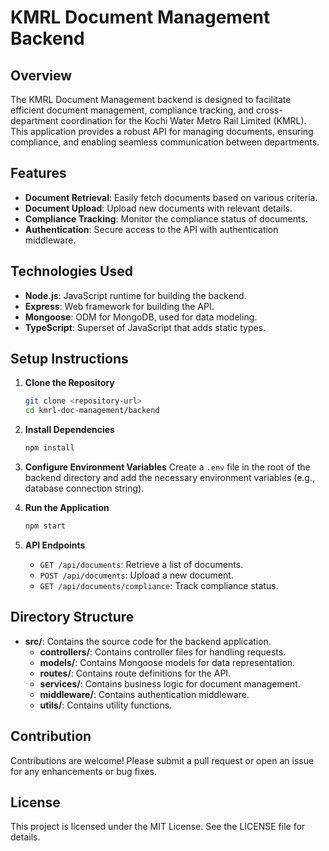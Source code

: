# KMRL Document Management Backend

## Overview
The KMRL Document Management backend is designed to facilitate efficient document management, compliance tracking, and cross-department coordination for the Kochi Water Metro Rail Limited (KMRL). This application provides a robust API for managing documents, ensuring compliance, and enabling seamless communication between departments.

## Features
- **Document Retrieval**: Easily fetch documents based on various criteria.
- **Document Upload**: Upload new documents with relevant details.
- **Compliance Tracking**: Monitor the compliance status of documents.
- **Authentication**: Secure access to the API with authentication middleware.

## Technologies Used
- **Node.js**: JavaScript runtime for building the backend.
- **Express**: Web framework for building the API.
- **Mongoose**: ODM for MongoDB, used for data modeling.
- **TypeScript**: Superset of JavaScript that adds static types.

## Setup Instructions
1. **Clone the Repository**
   ```bash
   git clone <repository-url>
   cd kmrl-doc-management/backend
   ```

2. **Install Dependencies**
   ```bash
   npm install
   ```

3. **Configure Environment Variables**
   Create a `.env` file in the root of the backend directory and add the necessary environment variables (e.g., database connection string).

4. **Run the Application**
   ```bash
   npm start
   ```

5. **API Endpoints**
   - `GET /api/documents`: Retrieve a list of documents.
   - `POST /api/documents`: Upload a new document.
   - `GET /api/documents/compliance`: Track compliance status.

## Directory Structure
- **src/**: Contains the source code for the backend application.
  - **controllers/**: Contains controller files for handling requests.
  - **models/**: Contains Mongoose models for data representation.
  - **routes/**: Contains route definitions for the API.
  - **services/**: Contains business logic for document management.
  - **middleware/**: Contains authentication middleware.
  - **utils/**: Contains utility functions.

## Contribution
Contributions are welcome! Please submit a pull request or open an issue for any enhancements or bug fixes.

## License
This project is licensed under the MIT License. See the LICENSE file for details.